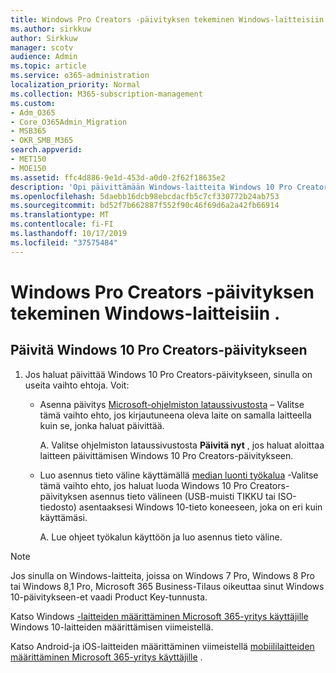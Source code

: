 ```yaml
---
title: Windows Pro Creators -päivityksen tekeminen Windows-laitteisiin .
ms.author: sirkkuw
author: Sirkkuw
manager: scotv
audience: Admin
ms.topic: article
ms.service: o365-administration
localization_priority: Normal
ms.collection: M365-subscription-management
ms.custom:
- Adm_O365
- Core_O365Admin_Migration
- MSB365
- OKR_SMB_M365
search.appverid:
- MET150
- MOE150
ms.assetid: ffc4d886-9e1d-453d-a0d0-2f62f18635e2
description: 'Opi päivittämään Windows-laitteita Windows 10 Pro Creators-päivitykseen. '
ms.openlocfilehash: 5daebb16dcb98ebcdacfb5c7cf330772b24ab753
ms.sourcegitcommit: bd52f7b662887f552f90c46f69d6a2a42fb66914
ms.translationtype: MT
ms.contentlocale: fi-FI
ms.lasthandoff: 10/17/2019
ms.locfileid: "37575484"
---
```

# <a name="upgrade-windows-devices-to-windows-pro-creators-update"></a>Windows Pro Creators -päivityksen tekeminen Windows-laitteisiin .

## <a name="upgrade-to-windows-10-pro-creators-update"></a>Päivitä Windows 10 Pro Creators-päivitykseen
  
1. Jos haluat päivittää Windows 10 Pro Creators-päivitykseen, sinulla on useita vaihto ehtoja. Voit:
    
    - Asenna päivitys [Microsoft-ohjelmiston lataussivustosta](https://go.microsoft.com/fwlink/?LinkID=836951 ) – Valitse tämä vaihto ehto, jos kirjautuneena oleva laite on samalla laitteella kuin se, jonka haluat päivittää.
    
      A. Valitse ohjelmiston lataussivustosta **Päivitä nyt** , jos haluat aloittaa laitteen päivittämisen Windows 10 Pro Creators-päivitykseen. 
    
     - Luo asennus tieto väline käyttämällä [median luonti työkalua](https://go.microsoft.com/fwlink/?LinkID=836960) -Valitse tämä vaihto ehto, jos haluat luoda Windows 10 Pro Creators-päivityksen asennus tieto välineen (USB-muisti TIKKU tai ISO-tiedosto) asentaaksesi Windows 10-tieto koneeseen, joka on eri kuin käyttämäsi.
    
        A. Lue ohjeet työkalun käyttöön ja luo asennus tieto väline. 

> [!Note]
> Jos sinulla on Windows-laitteita, joissa on Windows 7 Pro, Windows 8 Pro tai Windows 8,1 Pro, Microsoft 365 Business-Tilaus oikeuttaa sinut Windows 10-päivitykseen-et vaadi Product Key-tunnusta.
    
Katso Windows [-laitteiden määrittäminen Microsoft 365-yritys käyttäjille](set-up-windows-devices.md) Windows 10-laitteiden määrittämisen viimeistellä. 
  
Katso Android-ja iOS-laitteiden määrittäminen viimeistellä [mobiililaitteiden määrittäminen Microsoft 365-yritys käyttäjille](set-up-mobile-devices.md) . 
  
